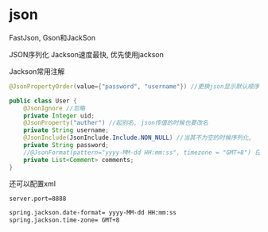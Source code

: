 # json



FastJson, Gson和JackSon



JSON序列化 Jackson速度最快, 优先使用jackson



Jackson常用注解

```java
@JsonPropertyOrder(value={"password", "username"}) //更换json显示默认顺序

public class User {
    @JsonIgnore //忽略
    private Integer uid;
    @JsonProperty("auther") //起别名, json传值的时候也要改名
    private String username;
    @JsonInclude(JsonInclude.Include.NON_NULL) //当其不为空的时候序列化,
    private String password;
    //@JsonFormat(pattern="yyyy-MM-dd HH:mm:ss", timezone = "GMT+8") 日期格式序列化
    private List<Comment> comments;
}
```

还可以配置xml

```xml
server.port=8888

spring.jackson.date-format= yyyy-MM-dd HH:mm:ss
spring.jackson.time-zone= GMT+8
```

